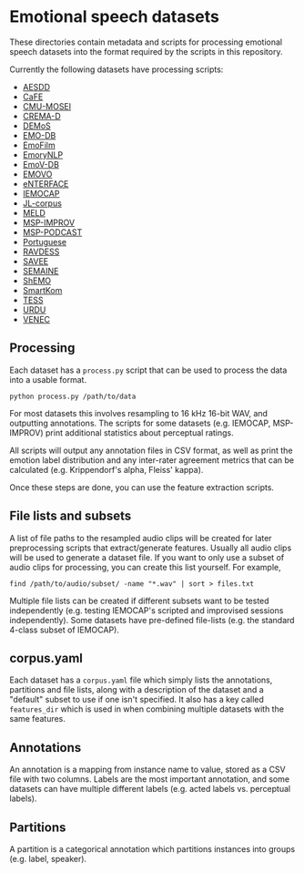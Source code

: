 # Emotional speech datasets
These directories contain metadata and scripts for processing emotional
speech datasets into the format required by the scripts in this
repository.

Currently the following datasets have processing scripts:
- [AESDD](http://m3c.web.auth.gr/research/aesdd-speech-emotion-recognition/)
- [CaFE](https://zenodo.org/record/1478765)
- [CMU-MOSEI](http://multicomp.cs.cmu.edu/resources/cmu-mosei-dataset/)
- [CREMA-D](https://github.com/CheyneyComputerScience/CREMA-D)
- [DEMoS](https://zenodo.org/record/2544829)
- [EMO-DB](http://emodb.bilderbar.info/)
- [EmoFilm](https://zenodo.org/record/1326428)
- [EmoryNLP](https://github.com/declare-lab/MELD/)
- [EmoV-DB](https://github.com/numediart/EmoV-DB)
- [EMOVO](http://voice.fub.it/activities/corpora/emovo/index.html)
- [eNTERFACE](http://www.enterface.net/results/)
- [IEMOCAP](https://sail.usc.edu/iemocap/)
- [JL-corpus](https://www.kaggle.com/tli725/jl-corpus)
- [MELD](https://github.com/declare-lab/MELD/)
- [MSP-IMPROV](https://ecs.utdallas.edu/research/researchlabs/msp-lab/MSP-Improv.html)
- [MSP-PODCAST](https://ecs.utdallas.edu/research/researchlabs/msp-lab/MSP-Podcast.html)
- [Portuguese](https://link.springer.com/article/10.3758/BRM.42.1.74)
- [RAVDESS](https://zenodo.org/record/1188976)
- [SAVEE](http://kahlan.eps.surrey.ac.uk/savee/)
- [SEMAINE](https://semaine-db.eu/)
- [ShEMO](https://github.com/mansourehk/ShEMO)
- [SmartKom](https://clarin.phonetik.uni-muenchen.de/BASRepository/index.php)
- [TESS](https://tspace.library.utoronto.ca/handle/1807/24487/)
- [URDU](https://github.com/siddiquelatif/URDU-Dataset/)
- [VENEC](https://www.nature.com/articles/s41562-019-0533-6)

## Processing
Each dataset has a `process.py` script that can be used to process the
data into a usable format.
```
python process.py /path/to/data
```
For most datasets this involves resampling to 16 kHz 16-bit WAV, and
outputting annotations. The scripts for some datasets (e.g. IEMOCAP,
MSP-IMPROV) print additional statistics about perceptual ratings.

All scripts will output any annotation files in CSV format, as well as
print the emotion label distribution and any inter-rater agreement
metrics that can be calculated (e.g. Krippendorf's alpha, Fleiss'
kappa).

Once these steps are done, you can use the feature extraction scripts.

## File lists and subsets
A list of file paths to the resampled audio clips will be created for
later preprocessing scripts that extract/generate features. Usually all
audio clips will be used to generate a dataset file. If you want to only
use a subset of audio clips for processing, you can create this list
yourself. For example,
```
find /path/to/audio/subset/ -name "*.wav" | sort > files.txt
```
Multiple file lists can be created if different subsets want to be
tested independently (e.g. testing IEMOCAP's scripted and improvised
sessions independently). Some datasets have pre-defined file-lists (e.g.
the standard 4-class subset of IEMOCAP).

## corpus.yaml
Each dataset has a `corpus.yaml` file which simply lists the
annotations, partitions and file lists, along with a description of the
dataset and a "default" subset to use if one isn't specified. It also
has a key called `features_dir` which is used in when combining multiple
datasets with the same features.

## Annotations
An annotation is a mapping from instance name to value, stored as a CSV
file with two columns. Labels are the most important annotation, and
some datasets can have multiple different labels (e.g. acted labels vs.
perceptual labels).

## Partitions
A partition is a categorical annotation which partitions instances into
groups (e.g. label, speaker).
